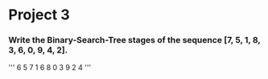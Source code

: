 # Project 3
### Write the Binary-Search-Tree stages of the sequence [7, 5, 1, 8, 3, 6, 0, 9, 4, 2].

'''
                6
            5       7
        1     6         8
     0     3               9
         2    4
'''

